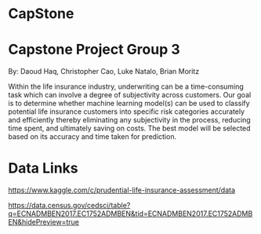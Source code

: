 # CapStone
# Capstone Project Group 3
By: Daoud Haq, Christopher Cao, Luke Natalo, Brian Moritz

Within the life insurance industry, underwriting can be a time-consuming task which can involve a degree of subjectivity across customers. Our goal is to determine whether machine learning model(s) can be used to classify potential life insurance customers into specific risk categories accurately and efficiently thereby eliminating any subjectivity in the process, reducing time spent, and ultimately saving on costs. The best model will be selected based on its accuracy and time taken for prediction. 


# Data Links
https://www.kaggle.com/c/prudential-life-insurance-assessment/data

https://data.census.gov/cedsci/table?q=ECNADMBEN2017.EC1752ADMBEN&tid=ECNADMBEN2017.EC1752ADMBEN&hidePreview=true
